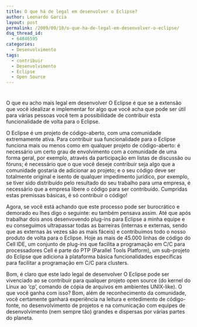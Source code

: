 ```yaml
---
title: O que há de legal em desenvolver o Eclipse?
author: Leonardo Garcia
layout: post
permalink: /2009/09/10/o-que-ha-de-legal-em-desenvolver-o-eclipse/
dsq_thread_id:
  - 64846595
categories:
  - Desenvolvimento
tags:
  - contribuir
  - Desenvolvimento
  - Eclipse
  - Open Source
---
```

# 

O que eu acho mais legal em desenvolver O Eclipse é que se a extensão que você idealizar e implementar for algo que você acha que pode ser útil para várias pessoas você tem a possibilidade de contribuir esta funcionalidade de volta para o Eclipse.

O Eclipse é um projeto de código-aberto, com uma comunidade extremamente ativa. Para contribuir sua funcionalidade para o Eclipse funciona mais ou menos como em qualquer projeto de código-aberto: é necessário um certo grau de envolvimento com a comunidade de uma forma geral, por exemplo, através da participação em listas de discussão ou fóruns; é necessário que o que você deseje contribuir seja algo que a comunidade gostaria de adicionar ao projeto; e o seu código deve ser totalmente original e isento de qualquer impedimento jurídico, por exemplo, se tiver sido distribuído pelo resultado do seu trabalho para uma empresa, é necessário que a empresa libere o código para ser contribuído. Cumpridas estas premissas básicas, é só contribuir o código!

Agora, se você está achando que este processo pode ser burocrático e demorado eu lhes digo o seguinte: eu também pensava assim. Até que após trabalhar dois anos desenvovendo plug-ins para Eclipse a minha equipe e eu conseguimos ultrapassar todas as barreiras (internas e externas, sendo que as externas às vezes são as mais fáceis) e contribuimos todo o nosso produto de volta para o Eclipse. Hoje as mais de 45.000 linhas de código do Cell IDE, um conjunto de plug-ins que facilita a programação em C/C para processadores Cell é parte do PTP (Parallel Tools Platform), um sub-projeto do Eclipse que adiciona à plataforma básica funcionalidades específicas para facilitar a programação em C/C para clusters.

Bom, é claro que este lado legal de desenvolver O Eclipse pode ser vivenciado ao se contribuir para qualquer projeto open source (do kernel do Linux ao ‘cp’, comando de cópia de arquivos em ambientes UNIX-like). O que você ganha com isso? Bom, além de reconhecimento da comunidade, você certamente ganhará experiência na leitura e entedimento de código-fonte, no desenvolvimento de projetos e na comunicação com equipes de desenvolvimento (nem sempre tão) grandes e dispersas por várias partes do planeta.